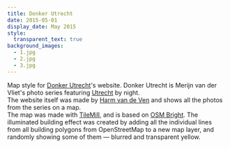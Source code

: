 ```yaml
---
title: Donker Utrecht
date: 2015-05-01
display_date: May 2015
style:
  transparent_text: true
background_images:
  - 1.jpg
  - 2.jpg
  - 3.jpg
---
```


<section>
  <span>
    Map style for <a href="https://www.facebook.com/donkerutrecht">Donker Utrecht</a>'s website. Donker Utrecht is Merijn van der Vliet's photo series featuring <a href="https://en.wikipedia.org/wiki/Utrecht">Utrecht</a> by night.
  </span>
</section>

<section>
  <span>
    The website itself was made by <a href="http://harmvandeven.nl/">Harm van de Ven</a> and shows all the photos from the series on a map.
  </span>
</section>

<section>
  <span>
     The map was made with <a href="https://www.mapbox.com/tilemill/">TileMill</a>, and is based on <a href="https://github.com/mapbox/osm-bright">OSM Bright</a>. The illuminated building effect was created by adding all the individual lines from all building polygons from OpenStreetMap to a new map layer, and randomly showing some of them — blurred and transparent yellow.
  </span>
</section>
